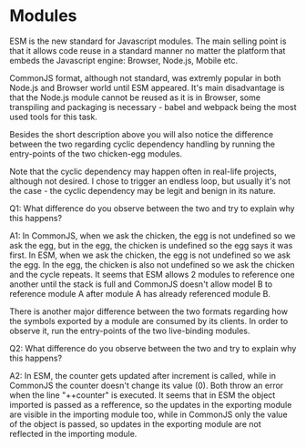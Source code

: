 # Modules

ESM is the new standard for Javascript modules. The main selling point is that it allows code reuse in a standard manner no matter the platform that embeds the Javascript engine: Browser, Node.js, Mobile etc.

CommonJS format, although not standard, was extremly popular in both Node.js and Browser world until ESM appeared.
It's main disadvantage is that the Node.js module cannot be reused as it is in Browser, some transpiling and packaging is necessary - babel and webpack being the most used tools for this task.

Besides the short description above you will also notice the difference between the two regarding cyclic dependency handling by running the entry-points of the two chicken-egg modules.

Note that the cyclic dependency may happen often in real-life projects, although not desired. I chose to trigger an endless loop, but usually it's not the case - the cyclic dependency may be legit and benign in its nature.

Q1: What difference do you observe between the two and try to explain why this happens?

A1: In CommonJS, when we ask the chicken, the egg is not undefined so we ask the egg, but in the egg, the chicken is undefined so the egg says it was first. In ESM, when we ask the chicken, the egg is not undefined so we ask the egg. In the egg, the chicken is also not undefined so we ask the chicken and the cycle repeats. It seems that ESM allows 2 modules to reference one another until the stack is full and CommonJS doesn't allow model B to reference module A after module A has already referenced module B.

There is another major difference between the two formats regarding how the symbols exported by a module are consumed by its clients. In order to observe it, run the entry-points of the two live-binding modules.

Q2: What difference do you observe between the two and try to explain why this happens?

A2: In ESM, the counter gets updated after increment is called, while in CommonJS the counter doesn't change its value (0). Both throw an error when the line "++counter" is executed. It seems that in ESM the object imported is passed as a refference, so the updates in the exporting module are visible in the importing module too, while in CommonJS only the value of the object is passed, so updates in the exporting module are not reflected in the importing module.
